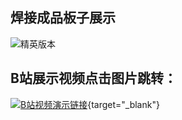 ## 焊接成品板子展示

![精英版本](/all-elite-pcb.png)


## B站展示视频点击图片跳转：

[![B站视频演示链接](/show-pic.png)](https://www.bilibili.com/video/BV1sx4y1s7FZ/){target="_blank"}
